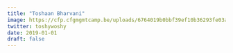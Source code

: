 ```yaml
---
title: "Toshaan Bharvani"
image: https://cfp.cfgmgmtcamp.be/uploads/6764019b0bbf39ef10b36293fe03a5b7c72c54bb9c4079124a.jpeg
twitter: toshywoshy
date: 2019-01-01
draft: false
---
```

